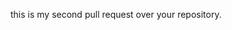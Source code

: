 <!DOCTYPE html>
<html>
<head>
	<title></title>
</head>
<body>

this is my second pull request over your repository.
</body>
</html>